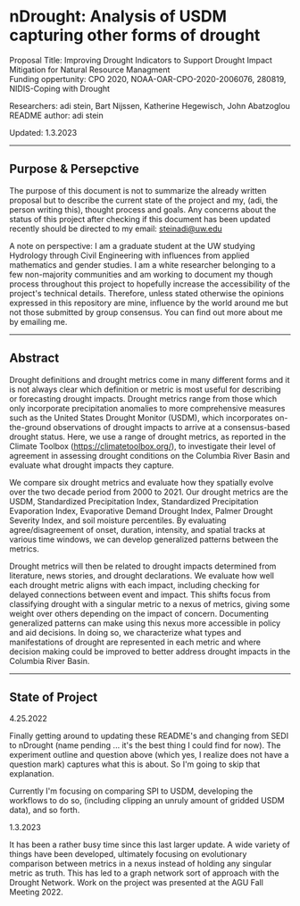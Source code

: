 # nDrought: Analysis of USDM capturing other forms of drought

Proposal Title: Improving Drought Indicators to Support Drought Impact Mitigation for Natural Resource Managment    
Funding oppertunity: CPO 2020, NOAA-OAR-CPO-2020-2006076, 280819, NIDIS-Coping with Drought    

Researchers: adi stein, Bart Nijssen, Katherine Hegewisch, John Abatzoglou    
README author: adi stein

Updated: 1.3.2023    

------------------------------------------

## Purpose & Persepctive

The purpose of this document is not to summarize the already written proposal but to describe the current state of the project and my, (adi, the person writing this), thought process and goals. Any concerns about the status of this project after checking if this document has been updated recently should be directed to my email: steinadi@uw.edu

A note on perspective: I am a graduate student at the UW studying Hydrology through Civil Engineering with influences from applied mathematics and gender studies. I am a white researcher belonging to a few non-majority communities and am working to document my though process throughout this project to hopefully increase the accessibility of the project's technical details. Therefore, unless stated otherwise the opinions expressed in this repository are mine, influence by the world around me but not those submitted by group consensus. You can find out more about me by emailing me.

-------------------------------------------

## Abstract

Drought definitions and drought metrics come in many different forms and it is not always clear which definition or metric is most useful for describing or forecasting drought impacts. Drought metrics range from those which only incorporate precipitation anomalies to more comprehensive measures such as the United States Drought Monitor (USDM), which incorporates on-the-ground observations of drought impacts to arrive at a consensus-based drought status. Here, we use a range of drought metrics, as reported in the Climate Toolbox (https://climatetoolbox.org/), to investigate their level of agreement in assessing drought conditions on the Columbia River Basin and evaluate what drought impacts they capture. 

We compare six drought metrics and evaluate how they spatially evolve over the two decade period from 2000 to 2021. Our drought metrics are the USDM, Standardized Precipitation Index, Standardized Precipitation Evaporation Index, Evaporative Demand Drought Index, Palmer Drought Severity Index, and soil moisture percentiles. By evaluating agree/disagreement of onset, duration, intensity, and spatial tracks at various time windows, we can develop generalized patterns between the metrics. 

Drought metrics will then be related to drought impacts determined from literature, news stories, and drought declarations. We evaluate how well each drought metric aligns with each impact, including checking for delayed connections between event and impact. This shifts focus from classifying drought with a singular metric to a nexus of metrics, giving some weight over others depending on the impact of concern. Documenting generalized patterns can make using this nexus more accessible in policy and aid decisions. In doing so, we characterize what types and manifestations of drought are represented in each metric and where decision making could be improved to better address drought impacts in the Columbia River Basin.

-------------------------------------------

## State of Project

4.25.2022

Finally getting around to updating these README's and changing from SEDI to nDrought (name pending ... it's the best thing I could find for now). The experiment outline and question above (which yes, I realize does not have a question mark) captures what this is about. So I'm going to skip that explanation.

Currently I'm focusing on comparing SPI to USDM, developing the workflows to do so, (including clipping an unruly amount of gridded USDM data), and so forth.

1.3.2023

It has been a rather busy time since this last larger update. A wide variety of things have been developed, ultimately focusing on evolutionary comparison between metrics in a nexus instead of holding any singular metric as truth. This has led to a graph network sort of approach with the Drought Network. Work on the project was presented at the AGU Fall Meeting 2022.